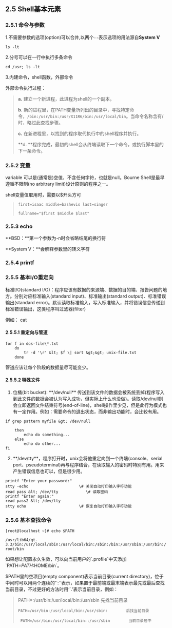 ## 2.5 Shell基本元素

### 2.5.1 命令与参数

1.不需要参数的选项\(option\)可以合并,以两个`--`表示选项的用法源自**System V**

`ls -lt`

2.分号可以在一行中执行多条命令

`cd /usr; ls -lt`

3.内建命令，shell函数，外部命令

外部命令执行过程：

> **a.** 建立一个新进程，此进程为shell的一个副本。
>
> **b.** 新的进程里，在PATH变量所列出的目录中，寻找特定命令，`/bin:/usr/bin:/usr/X11R6/bin:/usr/local/bin`。当命令名称含有/时，略过此查找步骤。
>
> **c.** 在新进程里，以找到的程序取代执行中的shell程序并执行。
>
> **d. **程序完成，最初的shell会从终端读取下一个命令，或执行脚本里的下一条命令。

### 2.5.2 变量

variable 可以是\(通常是\)空值，不含任何字符，也就是null。Bourne Shell是最早遵循不限制\(no arbitrary limit\)设计原则的程序之一。

shell变量值取用时，需要以$开头方可

> `first=isaac middle=bashevis last=singer`
>
> `fullname="$first $middle $last"`

### 2.5.3 echo

**BSD：**第一个参数为-n时会省略结尾的换行符

**System V：**会解释参数里的转义字符

### 2.5.4 printf

### 2.5.5 基本I/O重定向

标准I/O\(standard I/O\)：程序应该有数据的来源端、数据的目的端、报告问题的地方。分别对应标准输入\(standard input\)、标准输出\(standard output\)、标准错误输出\(standard error\)。默认读取标准输入，写入标准输入，并将错误信息传递到标准错误输出，这类程序叫过滤器\(filter\)

例如： cat

#### 2.5.5.1 重定向与管道

```
for f in dos-file\*.txt  
    do  
        tr -d '\r' &lt; $f \| sort &gt;&gt; unix-file.txt  
    done
```

管道应该让每个阶段的数据量尽可能变少。

#### 2.5.5.2 特殊文件

1. 位桶\(bit bucket\): \*\*/dev/null\*\* 传送到该文件的数据会被系统丢掉\(程序写入到此文件的数据会被认为写入成功，但实际上什么也没做\)。读取/dev/null则会立即返回文件结束符号\(end-of-line\)，shell操作里少见，但是此行为模式也有一定作用。例如：需要命令的退出状态，而非输出功能时，会比较有用。

```
if grep pattern myfile &gt; /dev/null

    then
        echo do something...
    else
        echo do other...
fi
```

2. \*\*/dev/tty\*\*，程序打开时，unix会将他重定向到一个终端\(console、serial port、pseudoterminal\)再与程序结合，在读取输入的密码时特别有用。用来产生错误信息也可以，但是很少用。  

```
printf "Enter your password:"
stty -echo                      \# 关闭自动打印输入字符功能
read pass &lt; /dev/tty            \# 读取密码
printf "Enter again:"
read pass2 &lt; /dev/tty
stty echo                       \# 恢复自动打印输入字符功能
```

### 2.5.6 基本查找命令

`[root@localhost ~]# echo $PATH`

`/usr/lib64/qt-3.3/bin:/usr/local/sbin:/usr/local/bin:/sbin:/bin:/usr/sbin:/usr/bin:/root/bin`

如果想让配置永久生效，可以向当前用户的\`.profile\`中天添加\`PATH=$PATH:$HOME\bin\`。

$PATH里的空项目\(empty component\)表示当前目录\(current directory\)，位于中间时可以用两个连续的‘\`:\`’表示，如果置于最前端或最末端表示最先或最后查找当前目录，不过更好的方法时用‘\`.’表示当前目录，例如：

> PATH=:/usr/bin:/usr/local/bin:/usr/sbin        先找当前目录
>
> ```
> PATH=/usr/bin:/usr/local/bin:/usr/sbin:        后找当前目录
>
>  PATH=/usr/bin:/usr/local/bin::/usr/sbin        当前目录居中
> ```




